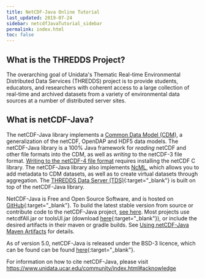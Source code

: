```yaml
---
title: NetCDF-Java Online Tutorial
last_updated: 2019-07-24
sidebar: netcdfJavaTutorial_sidebar
permalink: index.html
toc: false
---
```


## What is the THREDDS Project?

The overarching goal of Unidata's Thematic Real-time Environmental Distributed Data Services (THREDDS) project is to provide students, educators, and researchers with coherent access to a large collection of real-time and archived datasets from a variety of environmental data sources at a number of distributed server sites.

## What is netCDF-Java?

The netCDF-Java library implements a [Common Data Model (CDM)](common_data_model_overview.html), a generalization of the netCDF, OpenDAP and HDF5 data models.
The netCDF-Java library is a 100% Java framework for _reading_ netCDF and other file formats into the CDM, as well as _writing_ to the netCDF-3 file format.
[Writing to the netCDF-4 file format](netcdf4_c_library.html) requires installing the netCDF C library.
The netCDF-Java library also implements [NcML](ncml_overview.html), which allows you to add metadata to CDM datasets, as well as to create virtual datasets through aggregation.
The [THREDDS Data Server (TDS)](https://www.unidata.ucar.edu/software/thredds/current/tds/){:target="_blank"} is built on top of the netCDF-Java library.

NetCDF-Java is Free and Open Source Software, and is hosted on [GitHub](https://github.com/unidata/netcdf-java){:target="_blank"}.
To build the latest stable version from source or contribute code to the netCDF-Java project, [see here](building_from_source.html).
Most projects use netcdfAll.jar or toolsUI.jar (download [here](https://www.unidata.ucar.edu/downloads/netcdf-java/){:target="_blank"}), or include the desired artifacts in their maven or gradle builds.
See [Using netCDF-Java Maven Artifacts](using_netcdf_java_artifacts.html) for details.

As of version 5.0, netCDF-Java is released under the BSD-3 licence, which can be found can be found [here](https://github.com/Unidata/netcdf-java/blob/maint-5.x/LICENSE){:target="_blank"}.

For information on how to cite netCDF-Java, please visit <https://www.unidata.ucar.edu/community/index.html#acknowledge>